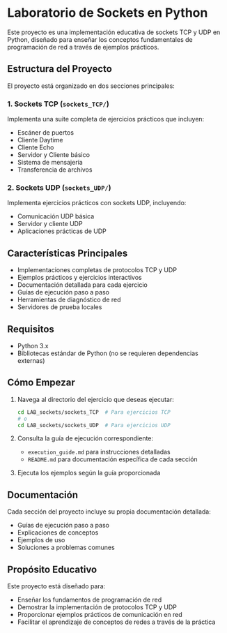 # Laboratorio de Sockets en Python

Este proyecto es una implementación educativa de sockets TCP y UDP en Python, diseñado para enseñar los conceptos fundamentales de programación de red a través de ejemplos prácticos.

## Estructura del Proyecto

El proyecto está organizado en dos secciones principales:

### 1. Sockets TCP (`sockets_TCP/`)
Implementa una suite completa de ejercicios prácticos que incluyen:
- Escáner de puertos
- Cliente Daytime
- Cliente Echo
- Servidor y Cliente básico
- Sistema de mensajería
- Transferencia de archivos

### 2. Sockets UDP (`sockets_UDP/`)
Implementa ejercicios prácticos con sockets UDP, incluyendo:
- Comunicación UDP básica
- Servidor y cliente UDP
- Aplicaciones prácticas de UDP

## Características Principales

- Implementaciones completas de protocolos TCP y UDP
- Ejemplos prácticos y ejercicios interactivos
- Documentación detallada para cada ejercicio
- Guías de ejecución paso a paso
- Herramientas de diagnóstico de red
- Servidores de prueba locales

## Requisitos

- Python 3.x
- Bibliotecas estándar de Python (no se requieren dependencias externas)

## Cómo Empezar

1. Navega al directorio del ejercicio que deseas ejecutar:
   ```bash
   cd LAB_sockets/sockets_TCP  # Para ejercicios TCP
   # o
   cd LAB_sockets/sockets_UDP  # Para ejercicios UDP
   ```

2. Consulta la guía de ejecución correspondiente:
   - `execution_guide.md` para instrucciones detalladas
   - `README.md` para documentación específica de cada sección

3. Ejecuta los ejemplos según la guía proporcionada

## Documentación

Cada sección del proyecto incluye su propia documentación detallada:
- Guías de ejecución paso a paso
- Explicaciones de conceptos
- Ejemplos de uso
- Soluciones a problemas comunes

## Propósito Educativo

Este proyecto está diseñado para:
- Enseñar los fundamentos de programación de red
- Demostrar la implementación de protocolos TCP y UDP
- Proporcionar ejemplos prácticos de comunicación en red
- Facilitar el aprendizaje de conceptos de redes a través de la práctica 
